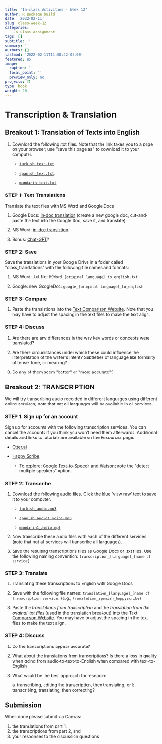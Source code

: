 ```yaml
---
title: 'In-class Activities - Week 12'
author: R package build
date: '2022-02-11'
slug: class-week-12
categories:
  - In-Class Assignment
tags: []
subtitle: ''
summary: ''
authors: []
lastmod: '2022-02-11T11:00:42-05:00'
featured: no
image:
  caption: ''
  focal_point: ''
  preview_only: no
projects: []
type: book
weight: 20
---
```

# Transcription & Translation

<!--## Objectives and Competencies:

  * Understand the different approaches to translation and the research questions for which each is most appropriate
  * Become familiar with software for automated translation via direct upload and api
  * Learn to use the different types of automated and manual transcription tools
  * Understand the strengths and weaknesses of automated translation
  * Be able to describe the metadata required for transcription files
--->

## **Breakout 1:** Translation of Texts into English


1. Download the following .txt files. Note that the link takes you to a page on your browser; use "save this page as" to download it to your computer.   
    * [`turkish_text.txt`](https://raw.githubusercontent.com/BrunaLab/LAS6292_DataManagement/master/course-materials/class-sessions/12-transcription-translation/translation_text/turkish_text.txt). 

    * [`spanish_text.txt`](https://raw.githubusercontent.com/BrunaLab/LAS6292_DataManagement/master/course-materials/class-sessions/12-transcription-translation/translation_text/spanish_text_1voice.txt). 

    * [`mandarin_text.txt`](https://github.com/BrunaLab/LAS6292_DataManagement/blob/master/course-materials/class-sessions/12-transcription-translation/translation_text/mandarin1_text.txt)   

<!-- from: [here](https://readchineseonline.com/texts/the-convenience-store.html)-->
 <!--   * [`spanish_text_1voice.txt`](https://raw.githubusercontent.com/BrunaLab/LAS6292_DataManagement/master/course-materials/class-sessions/12-transcription-translation/translation_text/spanish_text_1voice.txt) -->


### STEP 1: Text Translations

Translate the text files with MS Word and Google Docs  

1. Google Docs: [in-doc translation](https://support.google.com/docs/answer/187189?co=GENIE.Platform%3DDesktop&hl=en) (create a new google doc, cut-and-paste the text into the Google Doc, save it, and translate)

2. MS Word: [in-doc translation](https://support.microsoft.com/en-us/topic/translate-text-into-a-different-language-287380e4-a56c-48a1-9977-f2dca89ce93f).

3. Bonus: [Chat-GPT](https://chat.openai.com/auth/login)? 


### STEP 2: Save

Save the translations in your Google Drive in a folder called "class_translations" with the following file names and formats:

1. MS Word: .txt file: `MSWord_[original language]_to_english.txt`  

1. Google: new GoogleDoc: `google_[original language]_to_english`

### STEP 3: Compare

1. Paste the translations into the [Text Comparison Website](https://www.diffchecker.com/diff). Note that you may have to adjust the spacing in the text files to make the text align.  

### STEP 4: Discuss  

1. Are there are any differences in the way key words or concepts were translated? 

2. Are there circumstances under which these could influence the interpretation of the writer's intent? Subtleties of language like formality of tense, tone, or meaning?

3. Do any of them seem "better" or "more accurate"? 


## **Breakout 2:** TRANSCRIPTION 

We will try transcribing audio recorded in different languages using different online services; note that not all languages will be available in all services. 

### STEP 1. Sign up for an account 

Sign up for accounts with the following transcription services. You can cancel the accounts if you think you won't need them afterwards. Additional details and links to tutorials are available on the _Resources_ page.

  * [Otter.ai](https://otter.ai/login)
    
  * [Happy Scribe](https://www.happyscribe.com/)
    
    * To explore: [Google Text-to-Speech](https://cloud.google.com/speech-to-text) and [Watson](https://cloud.ibm.com/catalog/services/speech-to-text); note the "detect multiple speakers" option. 
  
### STEP 2: Transcribe 

1. Download the following audio files. Click the blue 'view raw' text to save it to your computer.

    * [`turkish_audio.mp3`](https://github.com/BrunaLab/LAS6292_DataManagement/blob/master/course-materials/class-sessions/12-transcription-translation/translation_audio/turkish_audio.mp3)  

    * [`spanish_audio1_voice.mp3`](https://github.com/BrunaLab/LAS6292_DataManagement/blob/master/course-materials/class-sessions/12-transcription-translation/translation_audio/spanish_audio_1voice.mp3)  
    
    * [`mandarin1_audio.mp3`](https://github.com/BrunaLab/LAS6292_DataManagement/blob/master/course-materials/class-sessions/12-transcription-translation/translation_audio/mandarin1_audio.mp3)

<!-- 1. `portuguese_audio.mp3`  -->
<!-- indonesian_audio.mp3 -->
<!-- mandarin1_audio.mp3 -->
<!-- mandarin2_audio.mp3 -->
<!-- english_audio.mp3   -->


2. Now transcribe these audio files with each of the different services (note that not all services will transcribe all languages). 

3. Save the resulting transcriptions files as Google Docs or .txt files. Use the following naming convention: `transcription_[language]_[name of service]`  

### STEP 3: Translate

1. Translating these transcriptions to English with Google Docs 

2. Save with the following file names: `translation_[language]_[name of transcription service]` (e.g., `translation_spanish_happyscribe`)  

3. Paste the *translations from transcription* and the *translation from the original .txt files* (used in the translation breakout) into the [Text Comparison Website](https://www.diffchecker.com/diff). You may have to adjust the spacing in the text files to make the text align. 

### STEP 4: Discuss

1. Do the transcriptions appear accurate? 

2. What about the translations from transcriptions? Is there a loss in quality when going from audio-to-text-to-English when compared with text-to-English

3. What would be the best approach for research: 

    a. transcribing, editing the transcription, then translating, or 
    b. transcribing, translating, then correcting? 
    
    
    
## Submission

When done please submit via Canvas: 
1) the translations from part 1,
2) the transcriptions from part 2, and
3) your responses to the discussion questions

